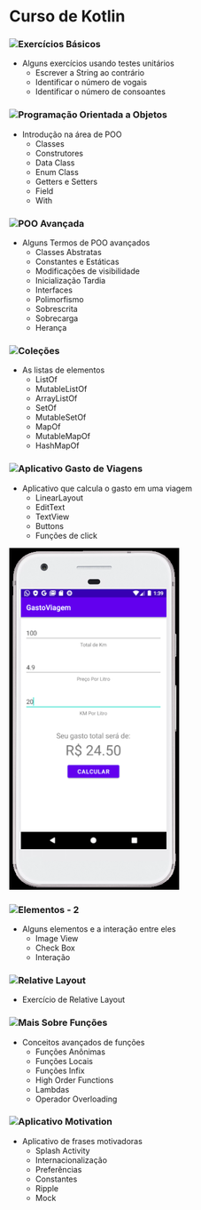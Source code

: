 # Curso de Kotlin

### ![Exercícios Básicos](https://github.com/ArlysthonFeitosa/Kotlin-Course/tree/master/ExerciciosBasicos)
* Alguns exercícios usando testes unitários
   * Escrever a String ao contrário
   * Identificar o número de vogais
   * Identificar o número de consoantes 

### ![Programação Orientada a Objetos](https://github.com/ArlysthonFeitosa/Kotlin-Course/tree/master/orientacaoObjetos)
* Introdução na área de POO
   * Classes
   * Construtores
   * Data Class
   * Enum Class
   * Getters e Setters
   * Field
   * With

### ![POO Avançada](https://github.com/ArlysthonFeitosa/Kotlin-Course/tree/master/orientacaoObjetosHeranca/src)
  * Alguns Termos de POO avançados
    * Classes Abstratas
    * Constantes e Estáticas
    * Modificações de visibilidade
    * Inicialização Tardia
    * Interfaces
    * Polimorfismo
    * Sobrescrita
    * Sobrecarga
    * Herança

### ![Coleções](https://github.com/ArlysthonFeitosa/Kotlin-Course/tree/master/Collections)
   * As listas de elementos
      * ListOf
      * MutableListOf
      * ArrayListOf
      * SetOf
      * MutableSetOf
      * MapOf
      * MutableMapOf
      * HashMapOf
      
### ![Aplicativo Gasto de Viagens](https://github.com/ArlysthonFeitosa/Kotlin-Course/tree/master/GastoViagem)
   * Aplicativo que calcula o gasto em uma viagem
      * LinearLayout
      * EditText 
      * TextView
      * Buttons
      * Funções de click

![](https://github.com/ArlysthonFeitosa/Kotlin-Course/blob/master/Imagens%20Readme/AppGastosDaViagem.png)

### ![Elementos - 2](https://github.com/ArlysthonFeitosa/Kotlin-Course/tree/master/Elementos)
   * Alguns elementos e a interação entre eles
      * Image View
      * Check Box
      * Interação

### ![Relative Layout](https://github.com/ArlysthonFeitosa/Kotlin-Course/tree/master/RelativeLayout)
   * Exercício de Relative Layout

### ![Mais Sobre Funções](https://github.com/ArlysthonFeitosa/Kotlin-Course/tree/master/MaisFuncoes)
   * Conceitos avançados de funções
      * Funções Anônimas
      * Funções Locais
      * Funções Infix
      * High Order Functions
      * Lambdas
      * Operador Overloading

### ![Aplicativo Motivation](https://github.com/ArlysthonFeitosa/Kotlin-Course/tree/master/Motivation)
   * Aplicativo de frases motivadoras
      * Splash Activity
      * Internacionalização
      * Preferências
      * Constantes
      * Ripple
      * Mock
      
